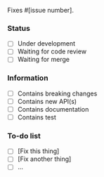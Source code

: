 Fixes #[issue number].

### Status

* [ ] Under development
* [ ] Waiting for code review
* [ ] Waiting for merge

### Information

* [ ] Contains breaking changes
* [ ] Contains new API(s)
* [ ] Contains documentation
* [ ] Contains test

### To-do list

* [ ] [Fix this thing]
* [ ] [Fix another thing]
* [ ] ...
